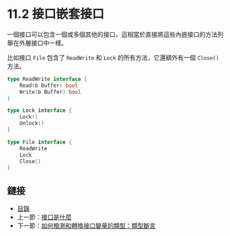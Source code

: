﻿# 11.2 接口嵌套接口

一個接口可以包含一個或多個其他的接口，這相當於直接將這些內嵌接口的方法列舉在外層接口中一樣。

比如接口 `File` 包含了 `ReadWrite` 和 `Lock` 的所有方法，它還額外有一個 `Close()` 方法。

```go
type ReadWrite interface {
    Read(b Buffer) bool
    Write(b Buffer) bool
}

type Lock interface {
    Lock()
    Unlock()
}

type File interface {
    ReadWrite
    Lock
    Close()
}
```

## 鏈接

- [目錄](directory.md)
- 上一節：[接口是什麼](11.1.md)
- 下一節：[如何檢測和轉換接口變量的類型：類型斷言](11.3.md)